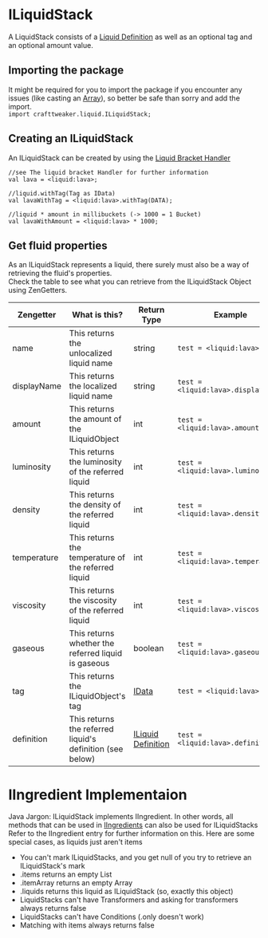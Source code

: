 # ILiquidStack

A LiquidStack consists of a [Liquid Definition](/Vanilla/Liquids/ILiquidDefinition/) as well as an optional tag and an optional amount value.

## Importing the package
It might be required for you to import the package if you encounter any issues (like casting an [Array](/AdvancedFunctions/Arrays_and_Loops/)), so better be safe than sorry and add the import.  
`import crafttweaker.liquid.ILiquidStack;`

## Creating an ILiquidStack
An ILiquidStack can be created by using the [Liquid Bracket Handler](/Vanilla/Brackets/Bracket_Liquid/)


```zenscript
//see The liquid bracket Handler for further information
val lava = <liquid:lava>;

//liquid.withTag(Tag as IData)
val lavaWithTag = <liquid:lava>.withTag(DATA);

//liquid * amount in millibuckets (-> 1000 = 1 Bucket)
val lavaWithAmount = <liquid:lava> * 1000;
```

## Get fluid properties
As an ILiquidStack represents a liquid, there surely must also be a way of retrieving the fluid's properties.  
Check the table to see what you can retrieve from the ILiquidStack Object using ZenGetters.

| Zengetter   | What is this?                                             | Return Type                             | Example                             |
|-------------|-----------------------------------------------------------|-----------------------------------------|-------------------------------------|
| name        | This returns the unlocalized liquid name                  | string                                  | `test = <liquid:lava>.name;`        |
| displayName | This returns the localized liquid name                    | string                                  | `test = <liquid:lava>.displayName;` |
| amount      | This returns the amount of the ILiquidObject              | int                                     | `test = <liquid:lava>.amount;`      |
| luminosity  | This returns the luminosity of the referred liquid        | int                                     | `test = <liquid:lava>.luminosity;`  |
| density     | This returns the density of the referred liquid           | int                                     | `test = <liquid:lava>.density;`     |
| temperature | This returns the temperature of the referred liquid       | int                                     | `test = <liquid:lava>.temperature;` |
| viscosity   | This returns the viscosity of the referred liquid         | int                                     | `test = <liquid:lava>.viscosity;`   |
| gaseous     | This returns whether the referred liquid is gaseous       | boolean                                 | `test = <liquid:lava>.gaseous;`     |
| tag         | This returns the ILiquidObject's tag                      | [IData](/Vanilla/Data/IData/)            | `test = <liquid:lava>.tag;`         |
| definition  | This returns the referred liquid's definition (see below) | [ILiquid Definition](/Vanilla/Liquids/ILiquidDefinition/) | `test = <liquid:lava>.definition;`  |

# IIngredient Implementaion
Java Jargon: ILiquidStack implements IIngredient. In other words, all methods that can be used in [IIngredients](/Vanilla/Variable_Types/IIngredient/) can also be used for ILiquidStacks
Refer to the IIngredient entry for further information on this.
Here are some special cases, as liquids just aren't items

* You can't mark ILiquidStacks, and you get null of you try to retrieve an ILiquidStack's mark
* .items returns an empty List
* .itemArray returns an empty Array
* .liquids returns this liquid as ILiquidStack (so, exactly this object)
* LiquidStacks can't have Transformers and asking for transformers always returns false
* LiquidStacks can't have Conditions (.only doesn't work)
* Matching with items always returns false